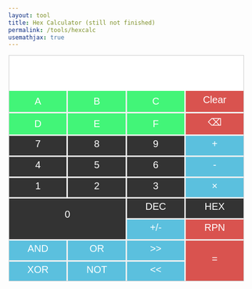 ```yaml
---
layout: tool
title: Hex Calculator (still not finished)
permalink: /tools/hexcalc
usemathjax: true
---
```

<head>
<script src="https://cdnjs.cloudflare.com/ajax/libs/mathjs/11.11.1/math.js" integrity="sha512-PSHSbngD/Hc1zYbMeM4xUMRt+gD8x7xYdZaDqRE8iy1oDu94O2Mqi2WqYe8QWji50+4EFBbp/Opwc+Nl+ruaqw==" crossorigin="anonymous" referrerpolicy="no-referrer"></script>
<meta name="viewport" 
      content="width=device-width, initial-scale=1.0, maximum-scale=1.0, user-scalable=0">
      </head>
<div class="center" style="margin: 1px;"  id="calculator">
    <div id="outputs">
    <textarea class="noselect output" readonly id="output" rows="4" style="font-family: 'Courier New', monospace;"></textarea>
    <textarea class="noselect output" readonly id="output2" rows="4" style="font-family: 'Courier New', monospace;"></textarea>
    <textarea class="noselect output" readonly id="outputr" rows="4" style="font-family: 'Courier New', monospace;"></textarea>
    </div>
    <div id="buttons">
        <button class="button-alpha" onclick="appendHEXToGlobalString('A')" id="btnA ">A</button>
        <button class="button-alpha" onclick="appendHEXToGlobalString('B')" id="btnB ">B</button>
        <button class="button-alpha" onclick="appendHEXToGlobalString('C')" id="btnC ">C</button>
        <button class="button btn-operational" onclick="Clear_input()" id="btnClr">Clear</button>
        <button class="button-alpha" onclick="appendHEXToGlobalString('D')" id="btnD ">D</button>
        <button class="button-alpha" onclick="appendHEXToGlobalString('E')" id="btnE ">E</button>
        <button class="button-alpha" onclick="appendHEXToGlobalString('F')" id="btnF">F</button>
        <button class="button btn-operational" onclick="BackSpace()" id="btnBkS">⌫</button>
        <button class="button" onclick="appendToGlobalString('7')" id="btn7 ">7</button>
        <button class="button" onclick="appendToGlobalString('8')" id="btn8 ">8</button>
        <button class="button" onclick="appendToGlobalString('9')" id="btn9 ">9</button>
        <button class="button button-op" onclick="appendOperator('+')" id="btnAdd">+</button>
        <button class="button" onclick="appendToGlobalString('4')" id="btn4 ">4</button>
        <button class="button" onclick="appendToGlobalString('5')" id="btn5 ">5</button>
        <button class="button" onclick="appendToGlobalString('6')" id="btn6 ">6</button>
        <button class="button button-op" onclick="appendOperator('-')" id="btnSubtract">-</button>
        <button class="button" onclick="appendToGlobalString('1')" id="btn1">1</button>
        <button class="button" onclick="appendToGlobalString('2')" id="btn2 ">2</button>
        <button class="button" onclick="appendToGlobalString('3')" id="btn3 ">3</button>
        <button class="button button-op" onclick="appendOperator('*')" id="btnMultiply">×</button>
        <button class="button" onclick="appendToGlobalString('0')" id="zero">0</button>
        <button class="button" onclick="toggleDec()" id="btnDec">DEC</button>
        <button class="button" onclick="toggleHex()" id="btnHex">HEX</button>
        <!-- Add buttons for other digits and operations -->
        <button class="button button-op" onclick="ToggleRPN()" id="btnSign">+/-</button>
        <button class="button btn-operational" onclick="ToggleRPN()" id="btnRPN">RPN</button>
        <button class="button button-op" onclick="appendOperator('&')" id="btnAnd">AND</button>
        <button class="button button-op" onclick="appendOperator('|')" id="btnOr">OR</button>
        <button class="button button-op" onclick="appendOperator('>>')" id="btnShR">>></button>
        <button class="button" onclick="Calculate()" id="btnEquals">=</button>
        <button class="button button-op" onclick="appendOperator('^')" id="btnXor">XOR</button>
        <button class="button button-op" onclick="appendOperator('~')" id="btnNot">NOT</button>
        <button class="button button-op" onclick="appendOperator('<<')" id="btnShL"><<</button>
    </div>
</div>


<style>

.lock-screen {
    height: 100%;
    overflow: hidden;
    width: 100%;
    position: fixed;
}

.center {
  border: 1 solid;
  margin: auto;
  width: 50%;
  padding: 1px;
}

  .noselect {
  -webkit-touch-callout: none; /* iOS Safari */
    -webkit-user-select: none; /* Safari */
     -khtml-user-select: none; /* Konqueror HTML */
       -moz-user-select: none; /* Old versions of Firefox */
        -ms-user-select: none; /* Internet Explorer/Edge */
            user-select: none; /* Non-prefixed version, currently
                                  supported by Chrome, Edge, Opera and Firefox */
}

  * {
      touch-action: manipulation;
  }

#calculator {
    touch-action: manipulation;
    width: 95%;
    margin: 0 auto;
    padding: 0px;
    border: 1px solid #ccc;
    background-color: #f0f0f0;
}

#outputs {
    background-color: white;
    resize: none;
    user-select: none;
    user-select: none;
}

.output {
    height: 1em;
    width: 99%;
    font-size: 24px;
    font-family: 'Courier New', monospace;
    text-align: right;
    padding: 3px;
    background-color: white;
    border: 1px solid #FFF;
    resize: none;
    user-select: none;
    user-select: none;
}

#buttons {
    width: auto;
    display: grid;
    grid-template-columns: repeat(4, 1fr);
    grid-gap: 3px;
}

.button {
    font-size: 20px;
    padding: 5px;
    background-color: #333;
    color: white;
    border: none;
    cursor: pointer;
    width: 20%
    font-size: 20px;
    padding-bottom: 10%;
  -webkit-touch-callout: none; /* iOS Safari */
    -webkit-user-select: none; /* Safari */
     -khtml-user-select: none; /* Konqueror HTML */
       -moz-user-select: none; /* Old versions of Firefox */
        -ms-user-select: none; /* Internet Explorer/Edge */
            user-select: none; /* Non-prefixed version, currently
                                  supported by Chrome, Edge, Opera and Firefox */
}

.button-op {
    font-size: 20px;
    padding: 5px;
    background-color: #5bc0de;
    color: white;
    border: none;
    cursor: pointer;
    width: 20%
    font-size: 20px;
    padding-bottom: 10%;
  -webkit-touch-callout: none; /* iOS Safari */
    -webkit-user-select: none; /* Safari */
     -khtml-user-select: none; /* Konqueror HTML */
       -moz-user-select: none; /* Old versions of Firefox */
        -ms-user-select: none; /* Internet Explorer/Edge */
            user-select: none; /* Non-prefixed version, currently
                                  supported by Chrome, Edge, Opera and Firefox */
}

.button-alpha {
    font-size: 20px;
    padding: 10px;
    background-color: #42f578;
    color: white;
    border: none;
    cursor: pointer;
    width: 20%
    padding-bottom: 10%;
  -webkit-touch-callout: none; /* iOS Safari */
    -webkit-user-select: none; /* Safari */
     -khtml-user-select: none; /* Konqueror HTML */
       -moz-user-select: none; /* Old versions of Firefox */
        -ms-user-select: none; /* Internet Explorer/Edge */
            user-select: none; /* Non-prefixed version, currently
                                  supported by Chrome, Edge, Opera and Firefox */
}

.button:active {
    border: none;
    background-color: #EB2; /* Change this color to the desired active color */
}

.button-alpha:active {
    border: none;
    background-color: #EB2; /* Change this color to the desired active color */
}

/* Style the "0" button to span two columns */
#zero {
    grid-column: span 2; /* Span 2 columns */
    grid-row: span 2; /* Span 2 columns */
}

#btnEquals {
    grid-row: span 2; /* Span 2 columns */
    background-color: #d9534f; /* Change this color to the desired active color */
}

.btn-operational {
    background-color: #d9534f; /* Change this color to the desired active color */
}

#btnEquals:active {
    grid-row: span 2; /* Span 2 columns */
    background-color: #EB2; /* Change this color to the desired active color */
}
/* Add more specific styling as needed */

    /* Add other CSS rules for styling */
</style>


<script>
let input_eq_str='';
let result='';
let mode_radix = 'HEX';
let mode_input = 'infix';
let arg1=''
let arg2=''
let operator=''
let result_string=''
// ARG1, ARG2 and OP(operator)
let calc_state = "ARG1";

// Get references to the buttons and output element
const hexButton = document.getElementById('btnHex');
const decButton = document.getElementById('btnDec');

const outputElement = document.getElementById("output");
const output2oprand = document.getElementById("output2");
const outputresult = document.getElementById("outputr");

output2oprand.value ="Welcome to hex calucator!"
outputresult.value ="Enjoy your calculation!"

const hexToDecimal = (hexString) => parseInt(hexString, 16).toString();
const decimalToHex = (decimalString) => parseInt(decimalString, 10).toString(16).toUpperCase();



//-- pattern to check if the input is within number
const hexPattern = /^[0-9A-Fa-f]$/;

//const math = require('mathjs'); // If you're using Node.js

toggleHex();

function nop(){
}

function toggleHex()
{
    mode_radix='HEX'
    setCalculatorMode(mode_radix);
}

function toggleDec()
{
    mode_radix='DEC'
    setCalculatorMode(mode_radix);
}

// Function to append a letter to the global string
function appendToGlobalString(letter) {
    if(calc_state==='ARG1')
    {
        /* If this is still in the state of inputing ARG1 or ARG2, then appen letter */
        arg1 += letter;
    }
    else if(calc_state==='ARG2')
    {
        arg2 += letter;
    }
    else
    {
        if(calc_state==='OP')
        {
            //- if the current state is OP, then switch to ARG2
            calc_state='ARG2';
            arg2 = ''
            arg2 += letter;
            
        } else 
        {
            calc_state='ARG1';
            arg1 = ''
            arg1 += letter;
        }
        
    }
    update_display();
}

// Function to append a letter to the global string
function appendHEXToGlobalString(letter) {
    if(mode_radix==='HEX')    {
        if(calc_state==='ARG1')
        {
            /* If this is still in the state of inputing ARG1 or ARG2, then appen letter */
            arg1 += letter;
        }
        else if(calc_state==='ARG2')
        {
            arg2 += letter;
        }
        else
        {
            if(calc_state==='OP')
            {
                //- if the current state is OP, then switch to ARG2
                calc_state='ARG2';
                arg2 = ''
                arg2 += letter;
                
            } else 
            {
                calc_state='ARG1';
                arg1 = ''
                arg1 += letter;
            }
            
        }
        update_display();
    }
}

// Function to append a letter to the global string
function appendOperator(letter) {
    if(calc_state==='ARG1')
    {
        // If current state is arg1, then change to the OP
        calc_state='OP';
        operator = letter;
    } else if(calc_state==='OP')
    {
        operator = letter;
    }
    else if(calc_state ==='EQ')
    {
        /* if it is already in the EQ, then update the result string to the first argument */
        arg1=result_string;
        operator = letter;
        arg2='';
        result_string='';
        calc_state='OP';
    }
    update_display();
}

function update_display(){
    if( mode_radix === 'HEX')
    {
        if(arg1 ==='')
        {
            outputElement.value = arg1;
        }
        else
        {
            outputElement.value = arg1 + ' h';
        }
        
        if(arg2 ==='')
        {
            output2oprand.value = operator;
        }
        else
        {
            output2oprand.value = operator + ' ' + arg2 +' h';
        }
        
        if(result_string ==='')
        {
            outputresult.value =result_string;
        }
        else
        {
            outputresult.value = '= '+ result_string + ' h';
        }
    }
    else
    {
        outputElement.value = arg1;
        output2oprand.value = operator + ' ' + arg2;
        outputresult.value = result_string;

    }
}

function Calculate(){
    if(calc_state ==='EQ')
    {
        /* if it is already in the EQ, then update the result string to the first argument */
        arg1=result_string;
    }
    else
    {
        /* if it is not from the calculation phase */
        calc_state = 'EQ';
    }
    Evaluate_Expression();
}

function custom_XOR(a,b)
{
    return (parseInt(a, 10) ^ parseInt(b, 10));
}

function Evaluate_Expression()
{
    try {
        let temp_arg1='';
        let temp_arg2='';
        let temp_res='';
        if( mode_radix==='HEX')
        {
            temp_arg1 = hexToDecimal(arg1);
            temp_arg2 = hexToDecimal(arg2);
        }
        // Evaluate the expression using Math.js
        input_eq_str = arg1 + operator + arg2;
        if(operator==='^')  {
            // Math js does not support XOR so do it ourself
            temp_res = custom_XOR(temp_arg1,temp_arg2);
        }else
        {
            temp_res = math.evaluate(temp_arg1 + operator + temp_arg2);
        }
        
        if( mode_radix==='HEX')
        {
            result_string = decimalToHex(temp_res);
        }

        update_display();
        
    } catch (error) {
        console.error('Error:', error.message);
        outputElement.value = error.message;
    }
}

function Clear_input(){
    arg1='';
    operator='';
    arg2='';
    result_string='';
    calc_state="ARG1";
    update_display();
}

function BackSpace(){
    if( calc_state==='ARG1')
    {
        if (arg1.length > 0) {
            // Remove the last character
            arg1 = arg1.slice(0, -1);
            // Update the output
            update_display();
        }
    }
    else if( calc_state==='ARG2')  {
        if (arg2.length > 0) {
            // Remove the last character
            arg2 = arg2.slice(0, -1);
            // Update the output
            update_display();
        }
        
    }
}
// Function to set the calculator mode
function setCalculatorMode(mode) {
    if (mode_radix === 'HEX') {
        // Set HEX mode
        hexButton.style.backgroundColor = 'green';
        decButton.style.backgroundColor = ''; // Reset DEC button color
        // Enable A-F buttons
        enableHexButtons();
    } else if (mode_radix === 'DEC') {
        // Set DEC mode
        decButton.style.backgroundColor = 'green';
        hexButton.style.backgroundColor = ''; // Reset HEX button color
        // Disable A-F buttons
        disableHexButtons();
    }
}

// Function to enable A-F buttons
function enableHexButtons() {
    const hexButtons = document.querySelectorAll('.button-alpha');
    hexButtons.forEach(button => {
        //button.removeAttribute('disabled');
        button.style.backgroundColor = ''; // Reset button color
    });
}

// Function to disable A-F buttons
function disableHexButtons() {
    const hexButtons = document.querySelectorAll('.button-alpha');
    hexButtons.forEach(button => {
        //button.setAttribute('disabled', 'true');
        button.style.backgroundColor = 'grey'; // Set button color to grey
    });
}

</script>